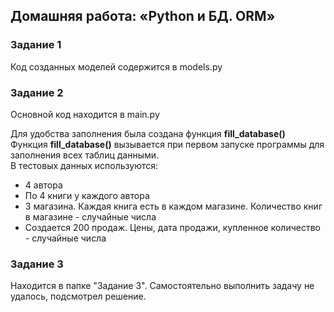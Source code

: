 ## Домашняя работа: «Python и БД. ORM» 
### Задание 1  
Код созданных моделей содержится в models.py  
### Задание 2  
Основной код находится в main.py

Для удобства заполнения была создана функция **fill_database()**  
Функция **fill_database()** вызывается при первом запуске программы для заполнения всех таблиц данными.  
В тестовых данных используются:  
- 4 автора
- По 4 книги у каждого автора
- 3 магазина. Каждая книга есть в каждом магазине. Количество книг в магазине - случайные числа
- Создается 200 продаж. Цены, дата продажи, купленное количество - случайные числа  
  
### Задание 3
Находится в папке "Задание 3". Самостоятельно выполнить задачу не удалось, подсмотрел решение.

